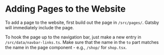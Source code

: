 # Adding Pages to the Website

To add a page to the website, first build out the page in `/src/pages/`. Gatsby will immediately include the page.

To hook the page up to the navigation bar, just make a new entry in `/src/data/navbar-links.ts`. Make sure that the name in the `to` part matches the name in the page component - e.g., `/shop/` for `shop.tsx`.